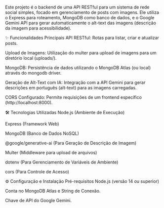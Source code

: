 Este projeto é o backend de uma API RESTful para um sistema de rede social simples, focado em gerenciamento de posts com imagens. Ele utiliza o Express para roteamento, MongoDB como banco de dados, e o Google Gemini API para gerar automaticamente o alt-text das imagens (descrição da imagem para acessibilidade).

✨ Funcionalidades Principais
API RESTful: Rotas para listar, criar e atualizar posts.

Upload de Imagens: Utilização do multer para upload de imagens para um diretório local (uploads/).

MongoDB: Persistência de dados utilizando o MongoDB Atlas (ou local) através do mongodb driver.

Geração de Alt-Text com IA: Integração com a API Gemini para gerar descrições em português (alt-text) para as imagens carregadas.

CORS Configurado: Permite requisições de um frontend específico (http://localhost:8000).

🛠️ Tecnologias Utilizadas
Node.js (Ambiente de Execução)

Express (Framework Web)

MongoDB (Banco de Dados NoSQL)

@google/generative-ai (Para Geração de Descrição de Imagem)

Multer (Middleware para upload de arquivos)

dotenv (Para Gerenciamento de Variáveis de Ambiente)

cors (Para Controle de Acesso)

⚙️ Configuração e Instalação
Pré-requisitos
Node.js (versão 14 ou superior)

Conta no MongoDB Atlas e String de Conexão.

Chave de API do Google Gemini.
